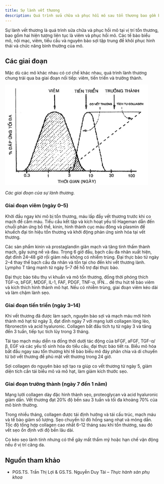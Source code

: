 ```yaml
---
title: Sự lành vết thương
description: Quá trình sửa chữa và phục hồi mô sau tổn thương bao gồm ba giai đoạn liên tục là viêm, tiến triển và trưởng thành, nhằm khôi phục cấu trúc và chức năng của da hoặc mô mềm.
---
```


Sự lành vết thương là quá trình sửa chữa và phục hồi mô tại vị trí tổn thương, bao gồm hai hiện tượng liên tục là viêm và phục hồi mô. Các tế bào biểu mô, nội mạc, viêm, tiểu cầu và nguyên bào sợi tập trung để khôi phục hình thái và chức năng bình thường của mô.

## Các giai đoạn

Mặc dù các mô khác nhau có cơ chế khác nhau, quá trình lành thương chung trải qua ba giai đoạn nối tiếp: viêm, tiến triển và trưởng thành.

![Các giai đoạn của sự lành thương](../../../assets/phu-khoa/lanh-thuong/cac-giai-doan-lanh-vet-thuong.jpeg)

_Các giai đoạn của sự lành thương._

### Giai đoạn viêm (ngày 0–5)

Khởi đầu ngay khi mô bị tổn thương, máu lấp đầy vết thương trước khi co mạch để cầm máu. Tiểu cầu kết tập và kích hoạt yếu tố Hageman dẫn đến chuỗi phản ứng bổ thể, kinin, hình thành cục máu đông và plasmin để khuếch đại tín hiệu tổn thương và khởi động phản ứng sinh hóa tại vết thương.

Các sản phẩm kinin và prostaglandin giãn mạch và tăng tính thấm thành mạch, gây sưng nề và đau. Trong 6 giờ đầu, bạch cầu đa nhân xuất hiện, đạt đỉnh 24–48 giờ rồi giảm nếu không có nhiễm trùng. Đại thực bào từ ngày 2–4 thay thế bạch cầu đa nhân và tồn tại cho đến khi vết thương lành. Lympho T tăng mạnh từ ngày 5–7 để hỗ trợ đại thực bào.

Đại thực bào tiêu thụ vi khuẩn và mô tổn thương, đồng thời phóng thích TGF-α, bFGF, MDGF, IL-1, FAF, PDGF, TNF-α, IFN... để thu hút tế bào viêm và kích thích hình thành mô hạt. Nếu có nhiễm trùng, giai đoạn viêm kéo dài và làm chậm lành sẹo.

### Giai đoạn tiến triển (ngày 3–14)

Khi vết thương đã được làm sạch, nguyên bào sợi và mạch máu mới hình thành mô hạt từ ngày 3, đạt đỉnh ngày 7 với mạng lưới collagen lỏng lẻo, fibronectin và acid hyaluronic. Collagen bắt đầu tích tụ từ ngày 3 và tăng đến 3 tuần, tiếp tục tích lũy trong 3 tháng.

Tái tạo mạch máu diễn ra đồng thời dưới tác động của bFGF, aFGF, TGF-α/β, EGF và các yếu tố sinh hóa do tiểu cầu, đại thực bào tiết ra. Biểu mô hóa bắt đầu ngay sau tổn thương khi tế bào biểu mô đáy phân chia và di chuyển từ bờ vết thương để phủ mặt vết thương trong 24 giờ.

Sợi collagen do nguyên bào sợi tạo ra giúp co vết thương từ ngày 5, giảm diện tích cần tái biểu mô và mô hạt, làm giảm kích thước sẹo.

### Giai đoạn trưởng thành (ngày 7 đến 1 năm)

Mạng lưới collagen dày đặc hình thành sẹo, proteoglycan và acid hyaluronic giảm dần. Vết thương đạt 20% độ bền sau 3 tuần và tối đa khoảng 70% của mô bình thường.

Trong nhiều tháng, collagen được tái định hướng và tái cấu trúc, mạch máu và tế bào giảm số lượng. Sẹo chuyển từ đỏ hồng sang nhạt và mỏng dần. Tốc độ tổng hợp collagen cao nhất 6–12 tháng sau khi tổn thương, sau đó vết sẹo ổn định với độ bền lâu dài.

Co kéo sẹo lành tính nhưng có thể gây mất thẩm mỹ hoặc hạn chế vận động nếu ở vị trí căng da.

## Nguồn tham khảo

- PGS.TS. Trần Thị Lợi & GS.TS. Nguyễn Duy Tài – _Thực hành sản phụ khoa_
